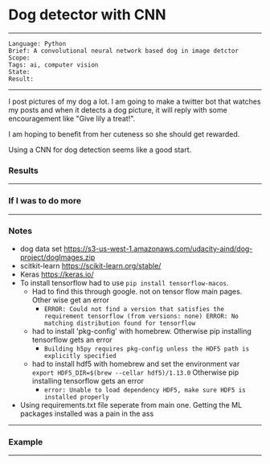 # Dog detector with CNN

---
```
Language: Python
Brief: A convolutional neural network based dog in image detctor    
Scope:  
Tags: ai, computer vision
State: 
Result: 
```
---

I post pictures of my dog a lot. I am going to make a twitter bot that watches my posts and when it detects a dog picture, it will reply with some encouragement like "Give lily a treat!". 

I am hoping to benefit from her cuteness so she should get rewarded. 

Using a CNN for dog detection seems like a good start.



### Results

---

### If I was to do more

---

### Notes

- dog data set https://s3-us-west-1.amazonaws.com/udacity-aind/dog-project/dogImages.zip
- scitkit-learn https://scikit-learn.org/stable/
- Keras https://keras.io/
- To install tensorflow had to use `pip install tensorflow-macos`. 
  - Had to find this through google. not on tensor flow main pages. Other wise get an error 
    - ```ERROR: Could not find a version that satisfies the requirement tensorflow (from versions: none) ERROR: No matching distribution found for tensorflow```
  - had to install 'pkg-config' with homebrew. Otherwise pip installing tensorflow gets an error
    - `Building h5py requires pkg-config unless the HDF5 path is explicitly specified`
  - had to install hdf5 with homebrew and set the environment var `export HDF5_DIR=$(brew --cellar hdf5)/1.13.0`  Otherwise pip installing tensorflow gets an error
    - `error: Unable to load dependency HDF5, make sure HDF5 is installed properly`
- Using requirements.txt file seperate from main one. Getting the ML packages installed was a pain in the ass 

---

### Example 

---